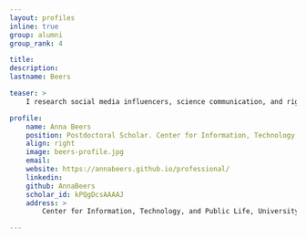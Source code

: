 ```yaml
---
layout: profiles
inline: true
group: alumni
group_rank: 4

title: 
description: 
lastname: Beers

teaser: >
    I research social media influencers, science communication, and right-wing extremism on social media using network science, machine learning, and mixed methods. I was advised by Kate Starbird and Emma S. Spiro. More specifically, I focus on understanding how different social media influencers in United States digital politics work together and against each other to produce the "news" we see online, with a particular emphasis on where this process breaks down. I have published first-author work in venues such as Science Advances, ICWSM, The Journal of Online Trust and Safety, AoIR, and others.

profile:
    name: Anna Beers
    position: Postdoctoral Scholar. Center for Information, Technology, and Public Life.
    align: right
    image: beers-profile.jpg
    email: 
    website: https://annabeers.github.io/professional/ 
    linkedin: 
    github: AnnaBeers 
    scholar_id: kPQgDcsAAAAJ
    address: >   
        Center for Information, Technology, and Public Life, University of North Carolina

---
```



